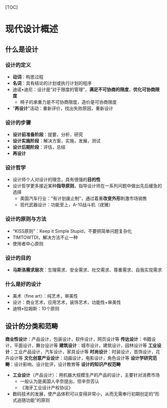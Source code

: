 [TOC]
# 现代设计概述
## 什么是设计
### 设计的定义
* **动词**：构思过程
* **名词**：具有结论的计划或执行计划的程序
* 迪诺•迪尼：设计是“对于限度的管理”，**满足不可协商的限度**，**优化可协商限度**
  * 椅子的承重力是不可协商限度，造价是可协商限度
* “**再设计**”活动：重新评价，找出失败原因，重新设计
### 设计的步骤
* **设计前准备阶段**：提要，分析，研究
* **设计实施阶段**：解决方案，实施，发展，测试
* **设计后期阶段**：评估，总结
* **再设计**
### 设计哲学
* 设计师个人对设计的理念，具有很强的**目的性**
* 设计哲学更多接近某种**指导原则**，指导设计师在一系列问题中做出先后缓急的选择
  * 美国汽车行业：“有计划废止制”，通过着重**改变外形**刺激市场销售
  * 现代武器设计：功能至上，A-10战斗机（疣猪）
### 设计的原则与方法
* “KISS原则”：Keep it Simple Stupid，不要把简单问题复杂化
* TIMTOWTDI，解决方法不止一种
* 使用者中心原则
### 设计的目的
* **马斯洛需求层次**：生理需求、安全需求、社交需求、尊重需求、自我实现需求
### 什么是好的设计
* 美术（fine art）：纯艺术，审美性
* 设计：商业艺术，应用艺术，装饰艺术，功能性+审美性
* 迪特•拉姆斯：10个原则
## 设计的分类和范畴
**商业性设计**：产品设计，包装设计，软件设计，网页设计等
**传达设计**：书籍设计，平面设计，舞台设计等
**建筑设计**：城市设计，建筑设计，园林设计等
**工业设计**：工业产品设计，汽车设计，家具设计等
**时尚设计**：时装设计，首饰设计，花卉设计等
**文化创意产业设计**：动画设计，电影设计，角色设计等
**设计学研究范畴**：设计影响，设计批评，设计教育等
**设计的知识产权范畴**
* **工业设计**（产品设计）：用机器大规模生产的产品的设计，主要针对消费市场
  * 一般认为是美国人辛奈提出，但辛奈否认
  * 《海牙工业设计产权协议》
* 数码技术的发展，使产品体积可以变得非常小，从而无需奉行初期创定的“形式追随功能”的原则

